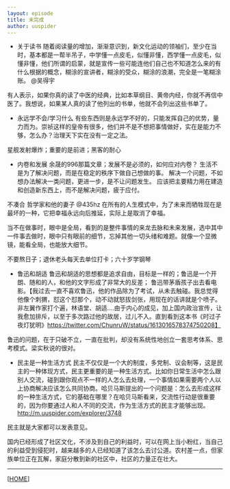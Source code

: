 ```yaml
---
layout: episode
title: 未完成
author: uuspider
---
```

- 关于读书
随着阅读量的增加，渐渐意识到，新文化运动的领袖们，至少在当时，基本都是一帮半吊子，中学懂一点皮毛，似懂非懂，西学懂一点皮毛，似懂非懂，他们所谓的启蒙，就是宣传一些可能连他们自己也不知道怎么来的有什么根据的概念，糊涂的宣讲者，糊涂的受众，糊涂的浪潮，完全是一笔糊涂账。 @吴得宇

有人表示，如果你真的读了中医的经典，比如本草纲目、黄帝内经，你就不再信中医了。我想说，如果某人真的读了他列出的书单，他就不会列出这些书单了。




- 永远学不会/学习什么
有些东西则是永远学不好的，只能发挥自己的优势，量力而为。崇祯这样的皇帝有很多，他们并不是不想把事情做好，实在是能力不够，怎么办？治理天下实在没有一定之法。

星舰发射爆炸；重要的是前进；黑客的耐心




- 内卷和发展
余晟的996那篇文章；发展不是必须的，如何应对内卷？
生活不是为了解决问题，而是在稳定的秩序下做自己想做的事。
解决一个问题，不如想办法解决一类问题，更进一步，是不让问题发生。
应该把主要精力用在建造和创造新东西上，而不是解决问题，疲于应付。


不凑合
哲学家和他的妻子
@435hz
在所有的人生模式中，为了未来而牺牲现在是最坏的一种，它把幸福永远向后推延，实际上是取消了幸福。

当不在做事时，眼中是全局，看到的是整件事情的来龙去脉和未来发展，选中其中一件事去做时，眼中只有眼前的细节，忘掉其他一切头绪和难题。就像一个显微镜，能看全局，也能放大细节。

不要熬日子；退休老头每天去单位打卡；六十岁学钢琴

- 鲁迅和胡适
鲁迅和胡适的思想都是追求自由，目标是一样的；鲁迅是一个开朗、随和的人，和他的文字形成了非常大的反差；
鲁迅带茅盾孩子出去看电影。【我过去一直不喜欢鲁迅，他的作品除为了考试，从未去触碰。我总觉得他像个刺猬，怼这个怼那个，动不动就怒拔剑张，用现在的话讲就是个喷子。非左翼作家打个遍，林语堂、胡适….由于内心的成见，加上国内政治宣传，让我愈加排斥，以至于多次路过他的故居，过儿不入。直到看到这本书《时过子夜灯犹明》https://twitter.com/ChunruW/status/1613016578374750208】

鲁迅的问题，在于只破不立，一直在批判，却没有系统性地创立一套思考体系、思考模式。梁实秋说的很对。


- 民主是一种生活方式
民主不仅仅是一个大的制度，多党制、议会制等，这是民主的一种体现方式，民主更重要的是一种生活方式。比如你日常生活中怎么跟别人交流，碰到跟你观点不一样的人怎么去处理，一个事情如果需要两个人以上协商解决应该怎么共同协商。哈贝马斯提出的一个问题是：怎么去形成这样的一种生活方式，它的基础在哪里？在哈贝马斯看来，交流性行动是很重要的，因为你要通过人和人不同的交流，作为生活方式的民主才能够出现。
http://m.uuspider.com/explorer/3748

民主就是大家都可以发表意见。

国内已经形成了社区文化，不涉及到自己的利益时，可以在网上当小粉红，当自己的利益受到侵犯时，越来越多的人已经知道了该怎么去讨公道。农村差一点，但家族单位正在瓦解，家庭分散到新的社区中，社区的力量正在壮大。



***

[[HOME][episode]]

[episode]:http://about.uuspider.com/2019/06/02/episodeindex.html
[ref01]:https://www.zhihu.com/question/49688722/answer/1260631557
